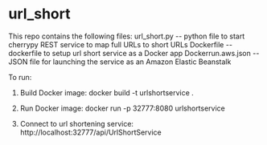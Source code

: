 # url_short
This repo contains the following files:
url_short.py -- python file to start cherrypy REST service to map full URLs to short URLs
Dockerfile -- dockerfile to setup url short service as a Docker app
Dockerrun.aws.json -- JSON file for launching the service as an Amazon Elastic Beanstalk


To run:
 
1. Build Docker image:
docker build -t urlshortservice .

2. Run Docker image:
docker run -p 32777:8080 urlshortservice

3. Connect to url shortening service:
http://localhost:32777/api/UrlShortService


